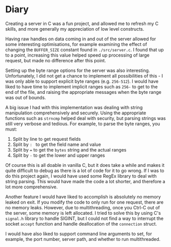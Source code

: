 # Diary

Creating a server in C was a fun project, and allowed me to refresh my C skills, and more generally my appreciation of low level constructs.

Having raw handles on data coming in and out of the server allowed for some interesting optimisations, for example examining the effect of changing the `BUFFER_SIZE` constant found in `./src/server.c`. I found that up to a point, increasing this value helped speed up processing of large request, but made no difference after this point.

Setting up the byte range options for the server was also interesting. Unfortunately, I did not get a chance to implement all possibilities of this - I was only able to support explicit byte ranges (e.g. `256-512`). I would have liked to have time to implement implicit ranges such as `256-` to get to the end of the file, and raising the appropriate messages when the byte range was out of bounds.

A big issue I had with this implementation was dealing with string manipulation comprehensively and securely. Using the appropriate functions such as `strncmp` helped deal with security, but parsing strings was still very verbose and tedious. For example, to parse the byte ranges, you must:

1) Split by line to get request fields
2) Split by `: ` to get the field name and value
3) Split by `=` to get the `bytes` string and the actual ranges
4) Split by `-` to get the lower and upper ranges

Of course this is all doable in vanilla C, but it does take a while and makes it quite difficult to debug as there is a lot of code for it to go wrong. If I was to do this project again, I would have used some RegEx library to deal with string parsing. This would have made the code a lot shorter, and therefore a lot more comprehensive. 

Another feature I would have liked to accomplish is absolutely no memory leaked on exit. If you modify the code to only run for one request, there are no memory leaks. However, due to multithreading, once you Ctrl-C out of the server, some memory is left allocated. I tried to solve this by using C's `signal.h` library to handle SIGINT, but I could not find a way to interrupt the socket `accept` function and handle deallocation of the `connection` struct.

I would have also liked to support command line arguments to set, for example, the port number, server path, and whether to run multithreaded.
